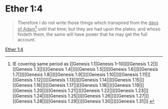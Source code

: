 # Ether 1:4

> Therefore I do not write those things which transpired from the <u>days of Adam</u>[^a] until that time; but they are had upon the plates; and whoso findeth them, the same will have power that he may get the full account.

[Ether 1:4](https://www.churchofjesuschrist.org/study/scriptures/bofm/ether/1?lang=eng&id=p4#p4)


[^a]: IE covering same period as [[Genesis 1.1|Genesis 1–10]][[Genesis 1.2|]][[Genesis 1.3|]][[Genesis 1.4|]][[Genesis 1.5|]][[Genesis 1.6|]][[Genesis 1.7|]][[Genesis 1.8|]][[Genesis 1.9|]][[Genesis 1.10|]][[Genesis 1.11|]][[Genesis 1.12|]][[Genesis 1.13|]][[Genesis 1.14|]][[Genesis 1.15|]][[Genesis 1.16|]][[Genesis 1.17|]][[Genesis 1.18|]][[Genesis 1.19|]][[Genesis 1.20|]][[Genesis 1.21|]][[Genesis 1.22|]][[Genesis 1.23|]][[Genesis 1.24|]][[Genesis 1.25|]][[Genesis 1.26|]][[Genesis 1.27|]][[Genesis 1.28|]][[Genesis 1.29|]][[Genesis 1.30|]][[Genesis 1.31|]].  
